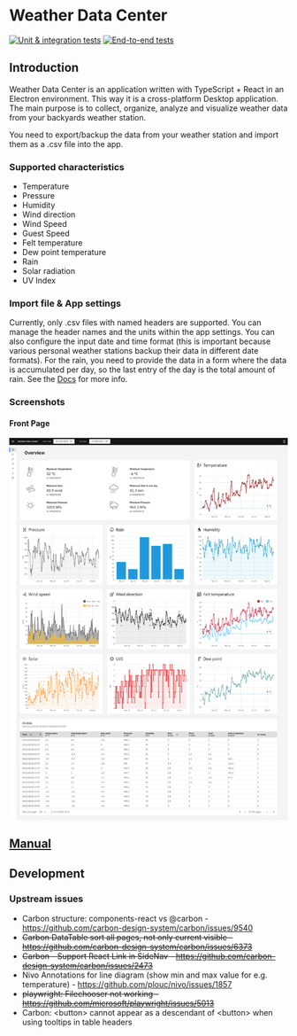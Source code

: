 # Weather Data Center

[![Unit & integration tests](https://github.com/Daveiano/weather-data-center/actions/workflows/unit-tests.yml/badge.svg)](https://github.com/Daveiano/weather-data-center/actions/workflows/unit-tests.yml)
[![End-to-end tests](https://github.com/Daveiano/weather-data-center/actions/workflows/e2e-tests.yml/badge.svg?branch=develop)](https://github.com/Daveiano/weather-data-center/actions/workflows/e2e-tests.yml)


## Introduction

Weather Data Center is an application written with TypeScript + React in an Electron environment. This way it is a
cross-platform Desktop application. The main purpose is to collect, organize, analyze and visualize weather data 
from your backyards weather station.

You need to export/backup the data from your weather station and import them as a .csv file into the app.

### Supported characteristics

* Temperature
* Pressure
* Humidity
* Wind direction
* Wind Speed
* Guest Speed
* Felt temperature
* Dew point temperature
* Rain
* Solar radiation
* UV Index

### Import file & App settings

Currently, only .csv files with named headers are supported. You can manage the header names and the units within
the app settings. You can also configure the input date and time format (this is important because various personal
weather stations backup their data in different date formats). For the rain, you need to provide the data in a form 
where the data is accumulated per day, so the last entry of the day is the total amount of rain. See the
[Docs](https://daveiano.github.io/weather-data-center/manual.html) for more info.

### Screenshots

#### Front Page

<img align="center" alt="Weather Data Center Start Page Screenshot" src="https://raw.githubusercontent.com/Daveiano/weather-data-center/develop/src/main/__image_snapshots__/renderer-small-data-test-ts-start-the-app-with-a-small-set-of-data-overview-page-1-snap.png">

## [Manual](https://daveiano.github.io/weather-data-center/manual.html)

## Development

### Upstream issues

* Carbon structure: components-react vs @carbon - https://github.com/carbon-design-system/carbon/issues/9540
* <s>Carbon DataTable sort all pages, not only current visible - https://github.com/carbon-design-system/carbon/issues/6373</s>
* <s>Carbon - Support React Link in SideNav - https://github.com/carbon-design-system/carbon/issues/2473</s>
* Nivo Annotations for line diagram (show min and max value for e.g. temperature) - https://github.com/plouc/nivo/issues/1857
* <s>playwright: Filechooser not working - https://github.com/microsoft/playwright/issues/5013</s>
* Carbon: \<button> cannot appear as a descendant of \<button> when using tooltips in table headers